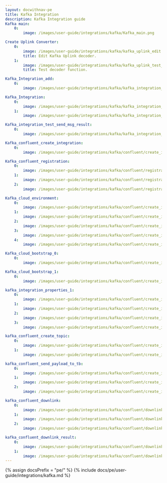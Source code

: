 ```yaml
---
layout: docwithnav-pe
title: Kafka Integration
description: Kafka Integration guide
Kafka main:
    0:
        image: /images/user-guide/integrations/kafka/Kafka_main.png

Create Uplink Converter:
    0:
        image: /images/user-guide/integrations/kafka/kafka_uplink_edit.png
        title: Edit Kafka Uplink decoder.
    1:
        image: /images/user-guide/integrations/kafka/kafka_uplink_test_decoder.png
        title: Test decoder function.

Kafka_Integration_add:
    0:
        image: /images/user-guide/integrations/kafka/kafka_integration_add.png

Kafka_Integration:
    0:
        image: /images/user-guide/integrations/kafka/kafka_integration_edit_mode.png
    1:  
        image: /images/user-guide/integrations/kafka/kafka_integration_save_changes.png

Kafka_integration_test_send_msg_result:
    0:
        image: /images/user-guide/integrations/kafka/kafka_integration_test_send_msg_result.png

Kafka_confluent_create_integration:
    0:
        image: /images/user-guide/integrations/kafka/confluent/create_integration/kafka_create_integration_main.png

Kafka_confluent_registration:
    0:
        image: /images/user-guide/integrations/kafka/confluent/registration/kafka_registration_1.png
    1:
        image: /images/user-guide/integrations/kafka/confluent/registration/kafka_registration_2.png
    2:
        image: /images/user-guide/integrations/kafka/confluent/registration/kafka_registration_3.png

Kafka_cloud_environment:
    0:
        image: /images/user-guide/integrations/kafka/confluent/create_integration/kafka_cloud_environment_1.png
    1:
        image: /images/user-guide/integrations/kafka/confluent/create_integration/kafka_cloud_environment_2.png
    2:
        image: /images/user-guide/integrations/kafka/confluent/create_integration/kafka_cloud_environment_3.png
    3:
        image: /images/user-guide/integrations/kafka/confluent/create_integration/kafka_cloud_environment_4.png
    4:
        image: /images/user-guide/integrations/kafka/confluent/create_integration/kafka_cloud_environment_5.png

Kafka_cloud_bootstrap_0:
    0:
        image: /images/user-guide/integrations/kafka/confluent/create_integration/kafka_work_with_cluster_0.png

Kafka_cloud_bootstrap_1:
    0:
        image: /images/user-guide/integrations/kafka/confluent/create_integration/kafka_work_with_cluster_1.png

kafka_integration_properties_1:
    0:
        image: /images/user-guide/integrations/kafka/confluent/create_integration/kafka_integration_properties_API_keys_1.png
    1:
        image: /images/user-guide/integrations/kafka/confluent/create_integration/kafka_integration_properties_API_keys_2.png
    2:
        image: /images/user-guide/integrations/kafka/confluent/create_integration/kafka_integration_properties_API_keys_3.png
    3:
        image: /images/user-guide/integrations/kafka/confluent/create_integration/kafka_integration_properties_1.png

kafka_confluent_create_topic:
    0:
        image: /images/user-guide/integrations/kafka/confluent/create_integration/kafka_confluent_create_topic_0.png
    1:
        image: /images/user-guide/integrations/kafka/confluent/create_integration/kafka_confluent_create_topic_1.png

kafka_confluent_send_payload_to_tb:
    0:
        image: /images/user-guide/integrations/kafka/confluent/create_integration/kafka_confluent_send_payload_to_tb_0.png
    1:
        image: /images/user-guide/integrations/kafka/confluent/create_integration/kafka_confluent_send_payload_to_tb_1.png
    2:
        image: /images/user-guide/integrations/kafka/confluent/create_integration/kafka_confluent_send_payload_to_tb_2.png

kafka_confluent_downlink:
    0:
        image: /images/user-guide/integrations/kafka/confluent/downlink/kafka_confluent_downlink_node_0.png
    1:
        image: /images/user-guide/integrations/kafka/confluent/downlink/kafka_confluent_downlink_node_1.png
    2:
        image: /images/user-guide/integrations/kafka/confluent/downlink/kafka_confluent_downlink_node_2.png

kafka_confluent_downlink_result:
    0:
        image: /images/user-guide/integrations/kafka/confluent/downlink/kafka_confluent_downlink_result_0.png
    1:
        image: /images/user-guide/integrations/kafka/confluent/downlink/kafka_confluent_downlink_result_1.png
---
```

{% assign docsPrefix = "pe/" %}
{% include docs/pe/user-guide/integrations/kafka.md %}